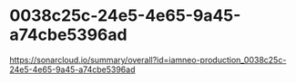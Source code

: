 # 0038c25c-24e5-4e65-9a45-a74cbe5396ad
https://sonarcloud.io/summary/overall?id=iamneo-production_0038c25c-24e5-4e65-9a45-a74cbe5396ad
